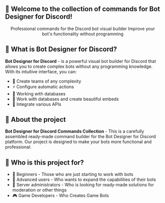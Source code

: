 ## 🎉 Welcome to the collection of commands for Bot Designer for Discord!

<div align="center">

Professional commands for the Discord bot visual builder
Improve your bot's functionality without programming

</div>


## 🤔 What is Bot Designer for Discord?

**Bot Designer for Discord** - is a powerful visual bot builder for Discord that allows you to create complex bots without any programming knowledge. With its intuitive interface, you can:

- 🎯 Create teams of any complexity
- ⚡ Configure automatic actions
- 🔄 Working with databases
- 🎨 Work with databases and create beautiful embeds
- 🤖 Integrate various APIs

## 🌟 About the project
**Bot Designer for Discord Commands Collection** - This is a carefully assembled ready-made command builder for the Bot Designer for Discord platform. Our project is designed to make your bots more functional and professional.

## 🎯 Who is this project for?

- 👶 Beginners - Those who are just starting to work with bots
- 🚀 Advanced users - Who wants to expand the capabilities of their bots
- 👑 Server administrators - Who is looking for ready-made solutions for moderation or other things
- 🎮 Game Developers - Who Creates Game Bots

